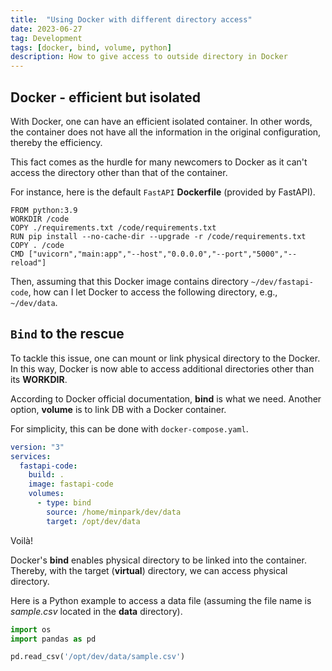 ```yaml
---
title:  "Using Docker with different directory access"
date: 2023-06-27
tag: Development
tags: [docker, bind, volume, python]
description: How to give access to outside directory in Docker
---
```


## Docker - efficient but isolated

With Docker, one can have an efficient isolated container. In other words, the container does not have all the information in the original configuration, thereby the efficiency. 

This fact comes as the hurdle for many newcomers to Docker as it can't access the directory other than that of the container.

For instance, here is the default `FastAPI` **Dockerfile** (provided by FastAPI).

```docker
FROM python:3.9
WORKDIR /code
COPY ./requirements.txt /code/requirements.txt
RUN pip install --no-cache-dir --upgrade -r /code/requirements.txt
COPY . /code
CMD ["uvicorn","main:app","--host","0.0.0.0","--port","5000","--reload"]
```

Then, assuming that this Docker image contains directory `~/dev/fastapi-code`, how can I let Docker to access the following directory, e.g., `~/dev/data`.


## `Bind` to the rescue 

To tackle this issue, one can mount or link physical directory to the Docker. In this way, Docker is now able to access additional directories other than its **WORKDIR**.

According to Docker official documentation, **bind** is what we need. Another option, **volume** is to link DB with a Docker container.

For simplicity, this can be done with `docker-compose.yaml`.

```yaml
version: "3"
services:
  fastapi-code:
    build: .
    image: fastapi-code
    volumes:
      - type: bind
        source: /home/minpark/dev/data
        target: /opt/dev/data
```

Voilà!

Docker's **bind** enables physical directory to be linked into the container. Thereby, with the target (**virtual**) directory, we can access physical directory.

Here is a Python example to access a data file (assuming the file name is *sample.csv* located in the **data** directory).

```py
import os
import pandas as pd

pd.read_csv('/opt/dev/data/sample.csv')
```